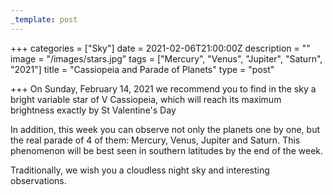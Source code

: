 ```yaml
---
_template: post
---
```



+++
categories = ["Sky"]
date = 2021-02-06T21:00:00Z
description = ""
image = "/images/stars.jpg"
tags = ["Mercury", "Venus", "Jupiter", "Saturn", "2021"]
title = "Cassiopeia and Parade of Planets"
type = "post"

+++
On Sunday, February 14, 2021 we recommend you to find in the sky a bright variable star of V Cassiopeia, which will reach its maximum brightness exactly by St Valentine's Day  
  
In addition, this week you can observe not only the planets one by one, but the real parade of 4 of them: Mercury, Venus, Jupiter and Saturn. This phenomenon will be best seen in southern latitudes by the end of the week.  
  
Traditionally, we wish you a cloudless night sky and interesting observations.
